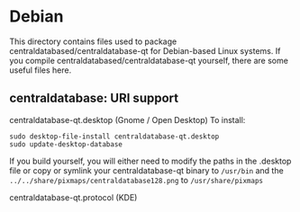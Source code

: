
Debian
====================
This directory contains files used to package centraldatabased/centraldatabase-qt
for Debian-based Linux systems. If you compile centraldatabased/centraldatabase-qt yourself, there are some useful files here.

## centraldatabase: URI support ##


centraldatabase-qt.desktop  (Gnome / Open Desktop)
To install:

	sudo desktop-file-install centraldatabase-qt.desktop
	sudo update-desktop-database

If you build yourself, you will either need to modify the paths in
the .desktop file or copy or symlink your centraldatabase-qt binary to `/usr/bin`
and the `../../share/pixmaps/centraldatabase128.png` to `/usr/share/pixmaps`

centraldatabase-qt.protocol (KDE)

